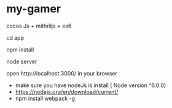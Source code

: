 # my-gamer
cocos Js + mithriljs + es6


cd app

npm install

node server


open http://localhost:3000/ in your browser

* make sure you have nodeJs is install ( Node version ^6.0.0)
* https://nodejs.org/en/download/current/
* npm install webpack -g
